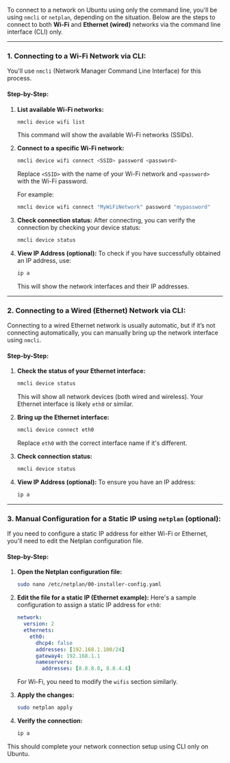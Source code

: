 To connect to a network on Ubuntu using only the command line, you'll be using `nmcli` or `netplan`, depending on the situation. Below are the steps to connect to both **Wi-Fi** and **Ethernet (wired)** networks via the command line interface (CLI) only.

---

### **1. Connecting to a Wi-Fi Network via CLI:**

You'll use `nmcli` (Network Manager Command Line Interface) for this process.

#### Step-by-Step:

1. **List available Wi-Fi networks:**
   ```bash
   nmcli device wifi list
   ```
   This command will show the available Wi-Fi networks (SSIDs).

2. **Connect to a specific Wi-Fi network:**
   ```bash
   nmcli device wifi connect <SSID> password <password>
   ```
   Replace `<SSID>` with the name of your Wi-Fi network and `<password>` with the Wi-Fi password.

   For example:
   ```bash
   nmcli device wifi connect "MyWiFiNetwork" password "mypassword"
   ```

3. **Check connection status:**
   After connecting, you can verify the connection by checking your device status:
   ```bash
   nmcli device status
   ```

4. **View IP Address (optional):**
   To check if you have successfully obtained an IP address, use:
   ```bash
   ip a
   ```
   This will show the network interfaces and their IP addresses.

---

### **2. Connecting to a Wired (Ethernet) Network via CLI:**

Connecting to a wired Ethernet network is usually automatic, but if it’s not connecting automatically, you can manually bring up the network interface using `nmcli`.

#### Step-by-Step:

1. **Check the status of your Ethernet interface:**
   ```bash
   nmcli device status
   ```
   This will show all network devices (both wired and wireless). Your Ethernet interface is likely `eth0` or similar.

2. **Bring up the Ethernet interface:**
   ```bash
   nmcli device connect eth0
   ```
   Replace `eth0` with the correct interface name if it's different.

3. **Check connection status:**
   ```bash
   nmcli device status
   ```

4. **View IP Address (optional):**
   To ensure you have an IP address:
   ```bash
   ip a
   ```

---

### **3. Manual Configuration for a Static IP using `netplan` (optional):**

If you need to configure a static IP address for either Wi-Fi or Ethernet, you'll need to edit the Netplan configuration file.

#### Step-by-Step:

1. **Open the Netplan configuration file:**
   ```bash
   sudo nano /etc/netplan/00-installer-config.yaml
   ```

2. **Edit the file for a static IP (Ethernet example):**
   Here's a sample configuration to assign a static IP address for `eth0`:
   ```yaml
   network:
     version: 2
     ethernets:
       eth0:
         dhcp4: false
         addresses: [192.168.1.100/24]
         gateway4: 192.168.1.1
         nameservers:
           addresses: [8.8.8.8, 8.8.4.4]
   ```

   For Wi-Fi, you need to modify the `wifis` section similarly.

3. **Apply the changes:**
   ```bash
   sudo netplan apply
   ```

4. **Verify the connection:**
   ```bash
   ip a
   ```

This should complete your network connection setup using CLI only on Ubuntu.